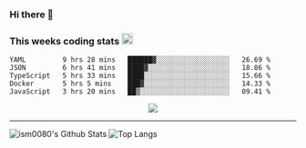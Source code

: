 ### Hi there 👋

<!--START_SECTION:giphy-->
<!--END_SECTION:giphy-->

### This weeks coding stats <img src="https://media1.giphy.com/media/LmNwrBhejkK9EFP504/giphy.gif?cid=ecf05e4723nsktnyyj53u162g7cy5rjqfg6gz06kxdg5y55g&rid=giphy.gif" width="20" height="20" />
<!--START_SECTION:waka-->
```text
YAML         9 hrs 28 mins   ██████▓░░░░░░░░░░░░░░░░░░   26.69 % 
JSON         6 hrs 41 mins   ████▓░░░░░░░░░░░░░░░░░░░░   18.86 % 
TypeScript   5 hrs 33 mins   ████░░░░░░░░░░░░░░░░░░░░░   15.66 % 
Docker       5 hrs 5 mins    ███▓░░░░░░░░░░░░░░░░░░░░░   14.33 % 
JavaScript   3 hrs 20 mins   ██▒░░░░░░░░░░░░░░░░░░░░░░   09.41 % 
```
<!--END_SECTION:waka-->

<!--START_SECTION:comicstrip-->
<p align="center">
 <a href="https://xkcd.com/">
 <img src="https://imgs.xkcd.com/comics/election_screen_time.png" />
</a>
</p>
<!--END_SECTION:comicstrip-->

---

![ism0080's Github Stats](https://github-readme-stats.vercel.app/api?username=ism0080&show_icons=true%hide_border=true&hide=issues)
![Top Langs](https://github-readme-stats.vercel.app/api/top-langs/?username=ism0080&layout=compact)

<!--
**ism0080/ism0080** is a ✨ _special_ ✨ repository because its `README.md` (this file) appears on your GitHub profile.

Here are some ideas to get you started:

- 🔭 I’m currently working on ...
- 🌱 I’m currently learning ...
- 👯 I’m looking to collaborate on ...
- 🤔 I’m looking for help with ...
- 💬 Ask me about ...
- 📫 How to reach me: ...
- 😄 Pronouns: ...
- ⚡ Fun fact: ...
-->
